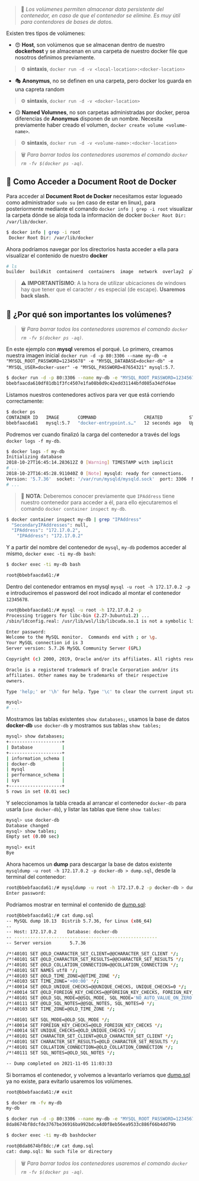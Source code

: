> 📝 _Los volúmenes permiten almacenar data persistente del contenedor, en caso de que el contenedor se elimine. Es muy útil para contendores de bases de datos._

Existen tres tipos de volúmenes:

* 😍 **Host**, son volúmenos que se almacenan dentro de nuestro **dockerhost** y se almacenan en una carpeta de nuestro docker file que nosotros definimos previamente.

> ⚙️ **sintaxis**, `docker run -d -v <local-location>:<docker-location>`

* 🎭 **Anonymus**, no se definen en una carpeta, pero docker los guarda en una capreta random

> ⚙️ **sintaxis**, `docker run -d -v <docker-location>`

* 😐 **Named Volumnes**, no son carpetas administradas por docker, peroa  diferencias de **Anonymus** disponen de un nombre. Necesita previamente haber creado el volumen, `docker create volume <volume-name>`.

> ⚙️ **sintaxis**, `docker run -d -v <volume-name>:<docker-location>`

> 🗑️ _Para borrar todos los contenedores usaremos el comando `docker rm -fv $(docker ps -aq)`._

## 🚪 Como Acceder a Document Root de Docker

Para acceder al **Document Root de Docker** necesitamos estar logueado como administrador `sudo su` (en caso de estar en linux), para posteriormente mediante el comando `docker info | grep -i root` visualizar la carpeta dónde se aloja toda la información de docker `Docker Root Dir: /var/lib/docker`.

```bash
$ docker info | grep -i root
 Docker Root Dir: /var/lib/docker
```

Ahora podríamos navegar por los directorios hasta acceder a ella para visualizar el contenido de nuestro **docker**

```bash
# ls
builder  buildkit  containerd  containers  image  network  overlay2  plugins  runtimes  swarm  tmp  trust  volumes
```

> ⚠️ **IMPORTANTÍSIMO**: A la hora de utilizar ubicaciones de windows hay que tener que el caracter `/` es especial (de escape). **Usaremos back slash.**

## 🤷 ¿Por qué son importantes los volúmenes?

> 🗑️ _Para borrar todos los contenedores usaremos el comando `docker rm -fv $(docker ps -aq)`._

En este ejemplo con **mysql** veremos el porqué. Lo primero, creamos nuestra imagen inicial `docker run -d -p 80:3306 --name my-db -e "MYSQL_ROOT_PASSWORD=12345678" -e "MYSQL_DATABASE=docker-db" -e "MYSQL_USER=docker-user" -e "MYSQL_PASSWORD=87654321" mysql:5.7`.

```bash
$ docker run -d -p 80:3306 --name my-db -e "MYSQL_ROOT_PASSWORD=12345678" -e "MYSQL_DATABASE=docker-db" -e "MYSQL_USER=docker-user" -e "MYSQL_PASSWORD=87654321" mysql:5.7
bbebfaacda610df81db1f3fc4507e1fa08b0d9c42edd31144bfd085a34dfd4ae
```

Listamos nuestros contenedores activos para ver que está corriendo correctamente:

```bash
$ docker ps
CONTAINER ID   IMAGE       COMMAND                  CREATED          STATUS          PORTS                             NAMES
bbebfaacda61   mysql:5.7   "docker-entrypoint.s…"   12 seconds ago   Up 11 seconds   33060/tcp, 0.0.0.0:80->3306/tcp   my-db
```

Podremos ver cuando finalizó la carga del contenedor a través del logs `docker logs -f my-db`.

```bash
$ docker logs -f my-db
Initializing database
2018-10-27T16:45:14.283612Z 0 [Warning] TIMESTAMP with implicit 
# ...
2018-10-27T16:45:28.911040Z 0 [Note] mysqld: ready for connections.
Version: '5.7.36'  socket: '/var/run/mysqld/mysqld.sock'  port: 3306  MySQL Community Server (GPL)
# ...
```

> 📝 **NOTA**: Deberemos conocer previamente que `IPAddress` tiene nuestro contenedor para acceder a él, para ello ejecutaremos el comando `docker container inspect my-db`.

```bash
$ docker container inspect my-db | grep "IPAddress"
  "SecondaryIPAddresses": null,
  "IPAddress": "172.17.0.2",
    "IPAddress": "172.17.0.2"
```

Y a partir del nombre del contenedor de `mysql`, `my-db` podemos acceder al mismo, `docker exec -ti my-db bash`:

```bash
$ docker exec -ti my-db bash

root@bbebfaacda61:/#
```

Dentro del contenedor entramos en mysql `mysql -u root -h 172.17.0.2 -p` e introduciremos el password del root indicado al montar el contenedor `12345678`.

```bash
root@bbebfaacda61:/# mysql -u root -h 172.17.0.2 -p
Processing triggers for libc-bin (2.27-3ubuntu1.2) ...
/sbin/ldconfig.real: /usr/lib/wsl/lib/libcuda.so.1 is not a symbolic link

Enter password: 
Welcome to the MySQL monitor.  Commands end with ; or \g.
Your MySQL connection id is 3
Server version: 5.7.26 MySQL Community Server (GPL)

Copyright (c) 2000, 2019, Oracle and/or its affiliates. All rights reserved.

Oracle is a registered trademark of Oracle Corporation and/or its
affiliates. Other names may be trademarks of their respective
owners.

Type 'help;' or '\h' for help. Type '\c' to clear the current input statement.

mysql> 
# ... 
```

Mostramos las tablas existentes `show databases;`, usamos la base de datos **docker-db** `use docker-db` y mostramos sus tablas `show tables;`

```bash
mysql> show databases;
+--------------------+
| Database           |
+--------------------+
| information_schema |
| docker-db          |
| mysql              |
| performance_schema |
| sys                |
+--------------------+
5 rows in set (0.01 sec)
```

Y seleccionamos la tabla creada al arrancar el contenedor `docker-db` para usarla (`use docker-db`), y listar las tablas que tiene `show tables`:

```bash
mysql> use docker-db
Database changed
mysql> show tables;
Empty set (0.00 sec)

mysql> exit
Bye
```

Ahora hacemos un **dump** para descargar la base de datos existente `mysqldump -u root -h 172.17.0.2 -p docker-db > dump.sql`, desde la terminal del contenedor:

```bash
root@bbebfaacda61:/# mysqldump -u root -h 172.17.0.2 -p docker-db > dump.sql
Enter password: 
```

Podríamos mostrar en terminal el contenido de [dump.sql](dump.sql):

```bash
root@bbebfaacda61:/# cat dump.sql
-- MySQL dump 10.13  Distrib 5.7.36, for Linux (x86_64)
--
-- Host: 172.17.0.2    Database: docker-db
-- ------------------------------------------------------
-- Server version       5.7.36

/*!40101 SET @OLD_CHARACTER_SET_CLIENT=@@CHARACTER_SET_CLIENT */;
/*!40101 SET @OLD_CHARACTER_SET_RESULTS=@@CHARACTER_SET_RESULTS */;
/*!40101 SET @OLD_COLLATION_CONNECTION=@@COLLATION_CONNECTION */;
/*!40101 SET NAMES utf8 */;
/*!40103 SET @OLD_TIME_ZONE=@@TIME_ZONE */;
/*!40103 SET TIME_ZONE='+00:00' */;
/*!40014 SET @OLD_UNIQUE_CHECKS=@@UNIQUE_CHECKS, UNIQUE_CHECKS=0 */;
/*!40014 SET @OLD_FOREIGN_KEY_CHECKS=@@FOREIGN_KEY_CHECKS, FOREIGN_KEY_CHECKS=0 */;
/*!40101 SET @OLD_SQL_MODE=@@SQL_MODE, SQL_MODE='NO_AUTO_VALUE_ON_ZERO' */;
/*!40111 SET @OLD_SQL_NOTES=@@SQL_NOTES, SQL_NOTES=0 */;
/*!40103 SET TIME_ZONE=@OLD_TIME_ZONE */;

/*!40101 SET SQL_MODE=@OLD_SQL_MODE */;
/*!40014 SET FOREIGN_KEY_CHECKS=@OLD_FOREIGN_KEY_CHECKS */;
/*!40014 SET UNIQUE_CHECKS=@OLD_UNIQUE_CHECKS */;
/*!40101 SET CHARACTER_SET_CLIENT=@OLD_CHARACTER_SET_CLIENT */;
/*!40101 SET CHARACTER_SET_RESULTS=@OLD_CHARACTER_SET_RESULTS */;
/*!40101 SET COLLATION_CONNECTION=@OLD_COLLATION_CONNECTION */;
/*!40111 SET SQL_NOTES=@OLD_SQL_NOTES */;

-- Dump completed on 2021-11-05 11:03:33
```

Si borramos el contenedor, y volvemos a levantarlo veríamos que [dump.sql](dump.sql) ya no existe, para evitarlo usaremos los volúmenes.

```bash
root@bbebfaacda61:/# exit

$ docker rm -fv my-db
my-db

$ docker run -d -p 80:3306 --name my-db -e "MYSQL_ROOT_PASSWORD=12345678" -e "MYSQL_DATABASE=docker-db" -e "MYSQL_USER=docker-user" -e "MYSQL_PASSWORD=87654321" mysql:5.7
8da8674bf8dcfde3767be36916ba992bdca4d0f8eb56ea9533c886f66b4dd79b

$ docker exec -ti my-db bashdocker 

root@8da8674bf8dc:/# cat dump.sql
cat: dump.sql: No such file or directory
```

> 🗑️ _Para borrar todos los contenedores usaremos el comando `docker rm -fv $(docker ps -aq)`._
